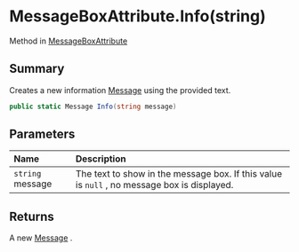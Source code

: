 # MessageBoxAttribute.Info(string)

Method in [MessageBoxAttribute](/docs/api/csharp/yarn.unity.messageboxattribute.md)

## Summary


Creates a new information  <a href="yarn.unity.messageboxattribute.message.md">Message</a>  using the provided text.


```csharp
public static Message Info(string message)
```

## Parameters

|Name|Description|
|:---|:---|
|`string` message|The text to show in the message box. If this value is  <code>null</code> , no message box is displayed.|

## Returns

A new  <a href="yarn.unity.messageboxattribute.message.md">Message</a> .

